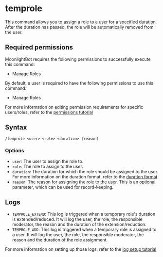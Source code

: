 # temprole

This command allows you to assign a role to a user for a specified duration. After the duration has passed, the role
will be automatically removed from the user.

## Required permissions

MoonlightBot requires the following permissions to successfully execute this command:

* Manage Roles

By default, a user is required to have the following permissions to use this command:

* Manage Roles

For more information on editing permission requirements for specific users/roles, refer to
the [permissions tutorial](<linkToPermissionsTutorial>)

## Syntax

```text
/temprole <user> <role> <duration> [reason]
```

### Options

* `user`: The user to assign the role to. 
* `role`: The role to assign to the user. 
* `duration`: The duration for which the role should be assigned to the user. For more information on the duration
  format, refer to the [duration format](../start-up/arguments.md#durations)
* `reason`: The reason for assigning the role to the user. This is an optional parameter, which can be used for
  record-keeping.

## Logs

* `TEMPROLE_EXTEND`: This log is triggered when a temporary role's duration is extended/reduced.
  It will log the user, the role, the responsible moderator, the reason and the duration of the extension/reduction.
* `TEMPROLE_ADD`: This log is triggered when a temporary role is assigned to a user.
  It will log the user, the role, the responsible moderator, the reason and the duration of the role assignment.

For more information on setting up those logs, refer to the [log setup tutorial](<linkToLogTutorial>)